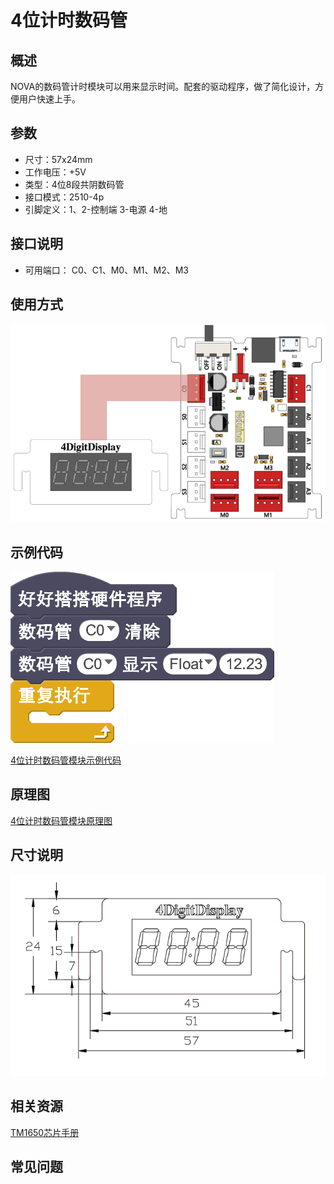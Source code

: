 # 4位计时数码管

## 概述

NOVA的数码管计时模块可以用来显示时间。配套的驱动程序，做了简化设计，方便用户快速上手。

## 参数

* 尺寸：57x24mm
* 工作电压：+5V
* 类型：4位8段共阴数码管
* 接口模式：2510-4p
* 引脚定义：1、2-控制端 3-电源 4-地

## 接口说明

* 可用端口： C0、C1、M0、M1、M2、M3

## 使用方式

![](../../.gitbook/assets/01.png)

## 示例代码

![](../../.gitbook/assets/02.png)

[4位计时数码管模块示例代码](http://www.haohaodada.com/show.php?id=947104)

## 原理图

[4位计时数码管模块原理图](https://github.com/Haohaodada-official/docs/blob/master/jiao-xue-chan-pin/pdf/yuan-li-tu/4%E4%BD%8D%E6%95%B0%E7%A0%81%E7%AE%A1%E6%A8%A1%E5%9D%97.pdf)

## 尺寸说明

![](../../.gitbook/assets/73.png)

## 相关资源

[TM1650芯片手册](https://github.com/Haohaodada-official/docs/blob/master/jiao-xue-chan-pin/pdf/xin-pian-shuo-ming/%E6%95%B0%E7%A0%81%E7%AE%A1-TM1650.PDF)

## 常见问题

